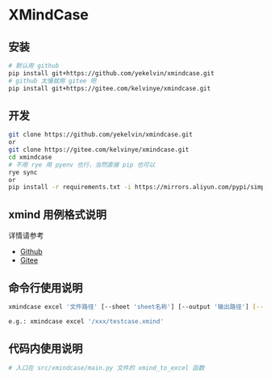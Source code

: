 # XMindCase

## 安装

```bash
# 默认用 github
pip install git+https://github.com/yekelvin/xmindcase.git
# github 太慢就用 gitee 吧
pip install git+https://gitee.com/kelvinye/xmindcase.git
```

## 开发

```bash
git clone https://github.com/yekelvin/xmindcase.git
or
git clone https://gitee.com/kelvinye/xmindcase.git
cd xmindcase
# 不用 rye 用 pyenv 也行，当然直接 pip 也可以
rye sync
or
pip install -r requirements.txt -i https://mirrors.aliyun.com/pypi/simple
```

## xmind 用例格式说明

详情请参考

- [Github](https://github.com/yekelvin/xmindcase/blob/master/templates/testcase.example.xmind)
- [Gitee](https://gitee.com/kelvinye/xmindcase/blob/master/templates/testcase.template.xmind)

## 命令行使用说明

```bash
xmindcase excel '文件路径' [--sheet 'sheet名称'] [--output '输出路径'] [--debug] [--help]

e.g.: xmindcase excel '/xxx/testcase.xmind'
```

## 代码内使用说明

```python
# 入口在 src/xmindcase/main.py 文件的 xmind_to_excel 函数
```
